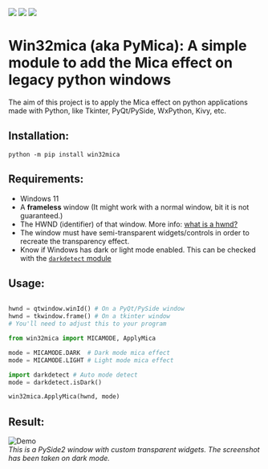 
![](https://img.shields.io/pypi/wheel/win32mica?style=for-the-badge)
![](https://img.shields.io/pypi/v/win32mica?style=for-the-badge)
![](https://img.shields.io/pypi/l/win32mica?style=for-the-badge)
# Win32mica (aka PyMica): A simple module to add the Mica effect on legacy python windows
The aim of this project is to apply the Mica effect on python applications made with Python, like Tkinter, PyQt/PySide, WxPython, Kivy, etc.<br>

## Installation:
```pwsh
python -m pip install win32mica
```

## Requirements:
 - Windows 11
 - A **frameless** window (It might work with a normal window, bit it is not guaranteed.)
 - The HWND (identifier) of that window. More info: [what is a hwnd?](https://stackoverflow.com/questions/1635645/what-is-hwnd-in-vc) 
 - The window must have semi-transparent widgets/controls in order to recreate the transparency effect.
 - Know if Windows has dark or light mode enabled. This can be checked with the [`darkdetect` module](https://pypi.org/project/darkdetect/)

## Usage:

```python

hwnd = qtwindow.winId() # On a PyQt/PySide window
hwnd = tkwindow.frame() # On a tkinter window
# You'll need to adjust this to your program

from win32mica import MICAMODE, ApplyMica

mode = MICAMODE.DARK  # Dark mode mica effect
mode = MICAMODE.LIGHT # Light mode mica effect

import darkdetect # Auto mode detect
mode = darkdetect.isDark()

win32mica.ApplyMica(hwnd, mode)
```

## Result:

![Demo](https://github.com/martinet101/pymica/blob/main/img/demo.png?raw=true)<br>
_This is a PySide2 window with custom transparent widgets. The screenshot has been taken on dark mode._
